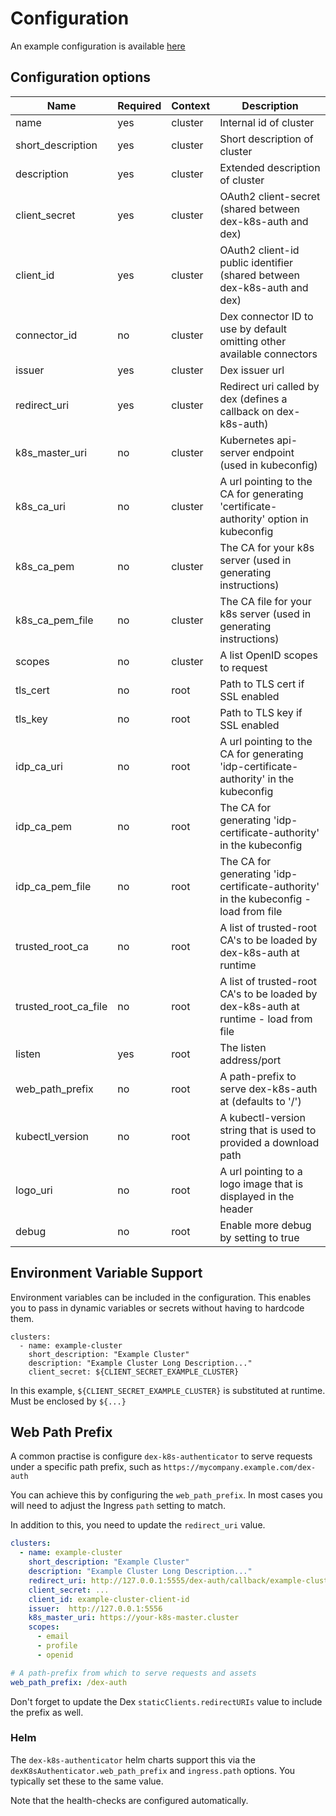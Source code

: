 # Configuration

An example configuration is available [here](../examples/config.yaml)

## Configuration options


| Name                   | Required | Context | Description                                                                           |
|------------------------|----------|---------|---------------------------------------------------------------------------------------|
| name                   | yes      | cluster | Internal id of cluster                                                                |
| short_description      | yes      | cluster | Short description of cluster                                                          |
| description            | yes      | cluster | Extended description of cluster                                                       |
| client_secret          | yes      | cluster | OAuth2 client-secret (shared between dex-k8s-auth and dex)                            |
| client_id              | yes      | cluster | OAuth2 client-id public identifier (shared between dex-k8s-auth and dex)              |
| connector_id           | no       | cluster | Dex connector ID to use by default omitting other available connectors                |
| issuer                 | yes      | cluster | Dex issuer url                                                                        |
| redirect_uri           | yes      | cluster | Redirect uri called by dex (defines a callback on dex-k8s-auth)                       |
| k8s_master_uri         | no       | cluster | Kubernetes api-server endpoint (used in kubeconfig)                                   |
| k8s_ca_uri             | no       | cluster | A url pointing to the CA for generating 'certificate-authority' option in kubeconfig  |
| k8s_ca_pem             | no       | cluster | The CA for your k8s server (used in generating instructions)                          |
| k8s_ca_pem_file        | no       | cluster | The CA file for your k8s server (used in generating instructions)                     |
| scopes                 | no       | cluster | A list OpenID scopes to request                                                       |
| tls_cert               | no       | root    | Path to TLS cert if SSL enabled                                                       |
| tls_key                | no       | root    | Path to TLS key if SSL enabled                                                        |
| idp_ca_uri             | no       | root    | A url pointing to the CA for generating 'idp-certificate-authority' in the kubeconfig |
| idp_ca_pem             | no       | root    | The CA for generating 'idp-certificate-authority' in the kubeconfig                   |
| idp_ca_pem_file        | no       | root    | The CA for generating 'idp-certificate-authority' in the kubeconfig - load from file  |
| trusted_root_ca        | no       | root    | A list of trusted-root CA's to be loaded by dex-k8s-auth at runtime                   |
| trusted_root_ca_file   | no       | root    | A list of trusted-root CA's to be loaded by dex-k8s-auth at runtime - load from file  |
| listen                 | yes      | root    | The listen address/port                                                               |
| web_path_prefix        | no       | root    | A path-prefix to serve dex-k8s-auth at (defaults to '/')                              |
| kubectl_version        | no       | root    | A kubectl-version string that is used to provided a download path                     |
| logo_uri               | no       | root    | A url pointing to a logo image that is displayed in the header                        |
| debug                  | no       | root    | Enable more debug by setting to true                                                  |

## Environment Variable Support

Environment variables can be included in the configuration. This enables you to pass in dynamic variables or secrets without having to hardcode them.
```
clusters:
  - name: example-cluster
    short_description: "Example Cluster"
    description: "Example Cluster Long Description..."
    client_secret: ${CLIENT_SECRET_EXAMPLE_CLUSTER}
```

In this example, `${CLIENT_SECRET_EXAMPLE_CLUSTER}` is substituted at runtime. Must be enclosed by `${...}`

## Web Path Prefix

A common practise is configure `dex-k8s-authenticator` to serve requests under a specific path prefix, such as `https://mycompany.example.com/dex-auth`

You can achieve this by configuring the `web_path_prefix`. In most cases you will need to adjust the Ingress `path` setting to match.

In addition to this, you need to update the `redirect_uri` value.

```yaml
clusters:
  - name: example-cluster
    short_description: "Example Cluster"
    description: "Example Cluster Long Description..."
    redirect_uri: http://127.0.0.1:5555/dex-auth/callback/example-cluster
    client_secret: ...
    client_id: example-cluster-client-id
    issuer:  http://127.0.0.1:5556
    k8s_master_uri: https://your-k8s-master.cluster
    scopes:
      - email
      - profile
      - openid

# A path-prefix from which to serve requests and assets
web_path_prefix: /dex-auth
```

Don't forget to update the Dex `staticClients.redirectURIs` value to include the prefix as well.

### Helm

The `dex-k8s-authenticator` helm charts support this via the `dexK8sAuthenticator.web_path_prefix` and `ingress.path` options. You typically set these to the same value.

Note that the health-checks are configured automatically.
